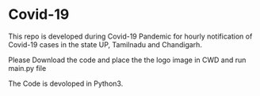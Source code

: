 # Covid-19
This repo is developed during Covid-19 Pandemic for hourly notification of Covid-19 cases in the state UP, Tamilnadu and Chandigarh.

Please Download the code and place the the logo image in CWD and run main.py file

The Code is devoloped in Python3.
